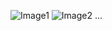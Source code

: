 
![Image1](https://raw.githubusercontent.com/FigJam23/HRV-TouchLCD-CristalAir-Invision-Serial-to-HA/main/New%20Keypad%20Build%20ESP32/6e0b0809-e17d-45b1-8727-2efd2609b403.png)
![Image2](https://raw.githubusercontent.com/FigJam23/HRV-TouchLCD-CristalAir-Invision-Serial-to-HA/main/New%20Keypad%20Build%20ESP32/f7614291-c459-4cea-b07e-f4bfe5d946c0.png)
...
